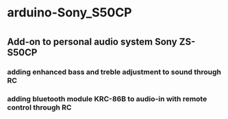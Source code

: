# arduino-Sony_S50CP
# 
## Add-on to personal audio system Sony ZS-S50CP 
### adding enhanced bass and treble adjustment to sound through RC 
### adding bluetooth module KRC-86B to audio-in with remote control through RC
